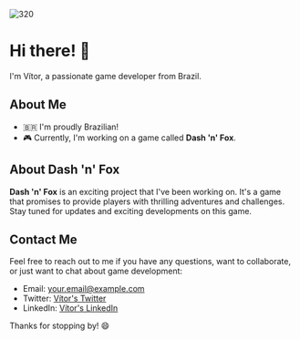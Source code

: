 ![320](https://github.com/VitinhoFOX/VitinhoFOX/assets/148167336/d20aa5ef-29ef-461b-9c4c-20ac1f527168)

# Hi there! 👋

I'm Vítor, a passionate game developer from Brazil.

## About Me
- 🇧🇷 I'm proudly Brazilian!
- 🎮 Currently, I'm working on a game called **Dash 'n' Fox**.

## About Dash 'n' Fox
**Dash 'n' Fox** is an exciting project that I've been working on. It's a game that promises to provide players with thrilling adventures and challenges. Stay tuned for updates and exciting developments on this game.

## Contact Me
Feel free to reach out to me if you have any questions, want to collaborate, or just want to chat about game development:

- Email: your.email@example.com
- Twitter: [Vítor's Twitter](https://twitter.com/your_twitter_handle)
- LinkedIn: [Vítor's LinkedIn](https://www.linkedin.com/in/your-linkedin-profile)

Thanks for stopping by! 😄

